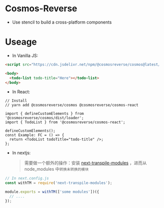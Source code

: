 # Cosmos-Reverse

- Use stencil to build a cross-platform components

# Useage

- In Vanilla JS:

```html
<script src="https://cdn.jsdelivr.net/npm/@cosmosreverse/cosmos@latest/dist/cosmos-reverse/cosmos-reverse.js"></script>

<body>
  <todo-list todo-title="Here"></todo-list>
</body>
```

- In React:

```tsx
// Install
// yarn add @cosmosreverse/cosmos @cosmosreverse/cosmos-react

import { defineCustomElements } from '@cosmosreverse/cosmos/dist/loader';
import { TodoList } from '@cosmosreverse/cosmos-react';

defineCustomElements();
const Example: FC = () => {
  return <TodoList todoTitle="todo-title" />;
};
```

- In nextjs:

  > 需要做一个额外的操作：安装 [next-transpile-modules](https://github.com/wellcometrust/next-plugin-transpile-modules) ，进而从 node_modules 中`转换未转换的模块`

```ts
// In next.config.js
const withTM = require('next-transpile-modules');

module.exports = withTM(['some modules'])({
  // ....
});
```
